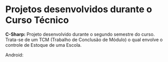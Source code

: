 # Projetos desenvolvidos durante o Curso Técnico

<b>C-Sharp:</b>
Projeto desenvolvido durante o segundo semestre do curso. Trata-se de um TCM (Trabalho de Conclusão de Módulo) o qual envolve o controle de Estoque de uma Escola.

Android:
